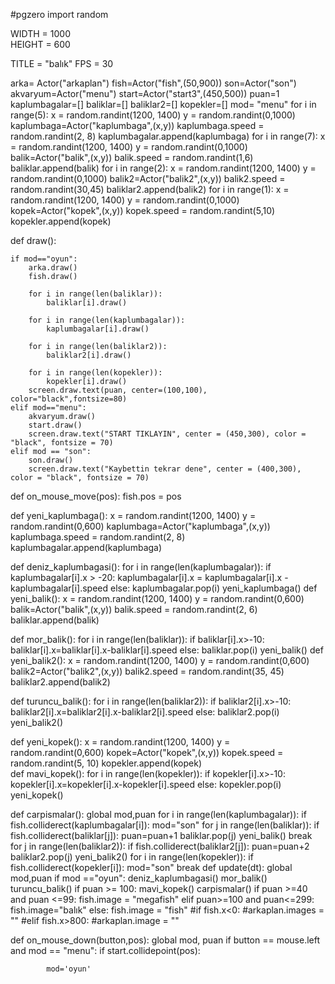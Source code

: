 #pgzero
import random
 
WIDTH = 1000         
HEIGHT = 600
 
TITLE = "balık"
FPS = 30
 
arka= Actor("arkaplan")
fish=Actor("fish",(50,900))
son=Actor("son")
akvaryum=Actor("menu")
start=Actor("start3",(450,500))
puan=1                                    
kaplumbagalar=[]
baliklar=[]
baliklar2=[]
kopekler=[]
mod= "menu"
for i in range(5):
    x = random.randint(1200, 1400)
    y = random.randint(0,1000)
    kaplumbaga=Actor("kaplumbaga",(x,y))
    kaplumbaga.speed = random.randint(2, 8)
    kaplumbagalar.append(kaplumbaga)
for i in range(7):
    x = random.randint(1200, 1400)
    y = random.randint(0,1000)
    balik=Actor("balik",(x,y))
    balik.speed = random.randint(1,6)
    baliklar.append(balik)
for i in range(2):
    x = random.randint(1200, 1400)
    y = random.randint(0,1000)
    balik2=Actor("balik2",(x,y))
    balik2.speed = random.randint(30,45)
    baliklar2.append(balik2)
for i in range(1):
    x = random.randint(1200, 1400)
    y = random.randint(0,1000)
    kopek=Actor("kopek",(x,y))
    kopek.speed = random.randint(5,10)
    kopekler.append(kopek)


def draw():
   
    if mod=="oyun":
        arka.draw()
        fish.draw()
       
        for i in range(len(baliklar)):
            baliklar[i].draw()
            
        for i in range(len(kaplumbagalar)):
            kaplumbagalar[i].draw()
        
        for i in range(len(baliklar2)):
            baliklar2[i].draw()
       
        for i in range(len(kopekler)):
            kopekler[i].draw()
        screen.draw.text(puan, center=(100,100), color="black",fontsize=80)
    elif mod=="menu":
        akvaryum.draw()
        start.draw()     
        screen.draw.text("START TIKLAYIN", center = (450,300), color = "black", fontsize = 70)
    elif mod == "son":
        son.draw()
        screen.draw.text("Kaybettin tekrar dene", center = (400,300), color = "black", fontsize = 70)

def on_mouse_move(pos):
    fish.pos = pos

def yeni_kaplumbaga():
    x = random.randint(1200, 1400)
    y = random.randint(0,600)
    kaplumbaga=Actor("kaplumbaga",(x,y))
    kaplumbaga.speed = random.randint(2, 8)
    kaplumbagalar.append(kaplumbaga)    

def deniz_kaplumbagasi():
    for i in range(len(kaplumbagalar)):
        if kaplumbagalar[i].x > -20:
            kaplumbagalar[i].x = kaplumbagalar[i].x - kaplumbagalar[i].speed
        else:
            kaplumbagalar.pop(i)
            yeni_kaplumbaga()
def yeni_balik():
    x = random.randint(1200, 1400)
    y = random.randint(0,600)
    balik=Actor("balik",(x,y))
    balik.speed = random.randint(2, 6)
    baliklar.append(balik)   
    
def mor_balik():
    for i in range(len(baliklar)):
        if baliklar[i].x>-10:
            baliklar[i].x=baliklar[i].x-baliklar[i].speed
        else:
            baliklar.pop(i)
            yeni_balik()
def yeni_balik2():
    x = random.randint(1200, 1400)
    y = random.randint(0,600)
    balik2=Actor("balik2",(x,y))
    balik2.speed = random.randint(35, 45)
    baliklar2.append(balik2)   
    
def turuncu_balik():
    for i in range(len(baliklar2)):
        if baliklar2[i].x>-10:
            baliklar2[i].x=baliklar2[i].x-baliklar2[i].speed
        else:
            baliklar2.pop(i)
            yeni_balik2()

def yeni_kopek():
    x = random.randint(1200, 1400)
    y = random.randint(0,600)
    kopek=Actor("kopek",(x,y))
    kopek.speed = random.randint(5, 10)
    kopekler.append(kopek)   
def mavi_kopek():
    for i in range(len(kopekler)):
        if kopekler[i].x>-10:
            kopekler[i].x=kopekler[i].x-kopekler[i].speed
        else:
            kopekler.pop(i)
            yeni_kopek()
               
def carpismalar():
    global mod,puan
    for i in range(len(kaplumbagalar)):
        if fish.colliderect(kaplumbagalar[i]):
            mod="son"
    for j in range(len(baliklar)):
        if fish.colliderect(baliklar[j]):
            puan=puan+1
            baliklar.pop(j)
            yeni_balik()
            break
    for j in range(len(baliklar2)):
        if fish.colliderect(baliklar2[j]):
            puan=puan+2
            baliklar2.pop(j)
            yeni_balik2()
    for i in range(len(kopekler)):
        if fish.colliderect(kopekler[i]):
            mod="son"
            break
def update(dt):
    global mod,puan
    if mod =="oyun":
        deniz_kaplumbagasi()
        mor_balik()
        turuncu_balik()
        if puan >= 100:
            mavi_kopek()
        carpismalar()
        if puan >=40 and puan <=99:
            fish.image = "megafish"
        elif puan>=100 and puan<=299:
            fish.image="balık"
        else:
            fish.image = "fish"
        #if fish.x<0:
            #arkaplan.images = ""
        #elif fish.x>800:
            #arkaplan.image = ""
        
def on_mouse_down(button,pos):
    global mod, puan
    if button == mouse.left and mod == "menu":
        if start.collidepoint(pos):
        
            mod='oyun'
           
            
            
            
            

 
